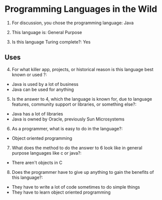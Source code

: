 # Programming Languages in the Wild
1) For discussion, you chose the programming language: Java 

2) This language is: General Purpose 

3) Is this language Turing complete?:  Yes

## Uses 
4) For what killer app, projects, or historical reason is this language best known or used ?: 
- Java is used by a lot of business
- Java can be used for anything

5) Is the answer to 4, which the language is known for, due to language features, community support or libraries, or something else?:
- Java has a lot of libraries
- Java is owned by Oracle, previously Sun Microsystems

6) As a programmer, what is easy to do in the language?:
- Object oriented programming

7) What does the method to do the answer to 6 look like in general purpose languages like c or java?:
- There aren't objects in C

8) Does the programmer have to give up anything to gain the benefits of this language?:
- They have to write a lot of code sometimes to do simple things
- They have to learn object oriented programming
 
